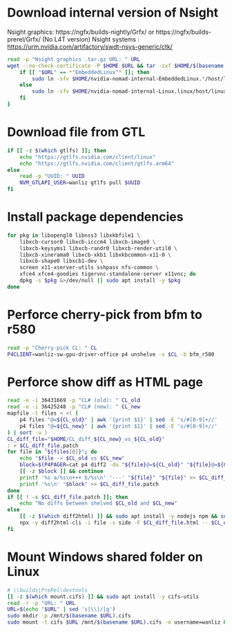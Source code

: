 # Download internal version of Nsight
Nsight graphics: https://ngfx/builds-nightly/Grfx/ or https://ngfx/builds-prerel/Grfx/ (No L4T version)
Nsight systems : https://urm.nvidia.com/artifactory/swdt-nsys-generic/ctk/ 
```bash
read -p "Nsight graphics .tar.gz URL: " URL
wget --no-check-certificate -P $HOME $URL && tar -zxf $HOME/$(basename "$URL") -C $HOME && {
    if [[ "$URL" == *"EmbeddedLinux"* ]]; then 
        sudo ln -sfv $HOME/nvidia-nomad-internal-EmbeddedLinux.*/host/linux-*-nomad-*/ngfx-ui /usr/bin/ngfx-ui-for-embeddedlinux-internal
    else
        sudo ln -sfv $HOME/nvidia-nomad-internal-Linux.linux/host/linux-desktop-nomad-*/ngfx-ui /usr/bin/ngfx-ui-for-linux-internal
    fi
}
```

# Download file from GTL 
```bash
if [[ -z $(which gtlfs) ]]; then 
    echo "https://gtlfs.nvidia.com/client/linux"
    echo "https://gtlfs.nvidia.com/client/gtlfs.arm64"
else
    read -p "UUID: " UUID
    NVM_GTLAPI_USER=wanliz gtlfs pull $UUID 
fi 
```

# Install package dependencies
```bash
for pkg in libopengl0 libnss3 libxkbfile1 \
    libxcb-cursor0 libxcb-icccm4 libxcb-image0 \
    libxcb-keysyms1 libxcb-randr0 libxcb-render-util0 \
    libxcb-xinerama0 libxcb-xkb1 libxkbcommon-x11-0 \
    libxcb-shape0 libxcb1-dev \
    screen x11-xserver-utils sshpass nfs-common \
    xfce4 xfce4-goodies tigervnc-standalone-server x11vnc; do 
    dpkg -s $pkg &>/dev/null || sudo apt install -y $pkg 
done 
```

# Perforce cherry-pick from bfm to r580
```bash
read -p "Cherry-pick CL: " CL
P4CLIENT=wanliz-sw-gpu-driver-office p4 unshelve -s $CL -b bfm_r580
```

# Perforce show diff as HTML page
```bash
read -e -i 36431669 -p "CL# (old): " CL_old
read -e -i 36425248 -p "CL# (new): " CL_new
mapfile -t files < <( ( 
    p4 files "@=${CL_old}" | awk '{print $1}' | sed -E 's/#[0-9]+//'
    p4 files "@=${CL_new}" | awk '{print $1}' | sed -E 's/#[0-9]+//'
) | sort -u )
CL_diff_file="$HOME/CL_diff_${CL_new}_vs_${CL_old}"
: > $CL_diff_file.patch
for file in "${files[@]}"; do
    echo "$file -> $CL_old vs $CL_new"
    block=$(P4PAGER=cat p4 diff2 -du "${file}@=${CL_old}" "${file}@=${CL_new}" | sed -n '/^@@ /,$p' || true)
    [[ -z $block ]] && continue 
    printf '%s a/%s\n+++ b/%s\n' '---' "${file}" "${file}" >> $CL_diff_file.patch 
    printf '%s\n' "$block" >> $CL_diff_file.patch
done
if [[ ! -s $CL_diff_file.patch ]]; then
    echo "No diffs between shelved $CL_old and $CL_new"
else
    [[ -z $(which diff2html) ]] && sudo apt install -y nodejs npm && sudo npm i -g diff2html-cli 
    npx -y diff2html-cli -i file -s side -F $CL_diff_file.html -- $CL_diff_file.patch && sed -i "s|<h1>.*</h1>|<h1>${CL_new} (new) vs ${CL_old} (old)</h1>|" $CL_diff_file.html && echo "Generated $CL_diff_file.html"
fi
```

# Mount Windows shared folder on Linux
```bash
# \\builds\PreRel\devtools
[[ -z $(which mount.cifs) ]] && sudo apt install -y cifs-utils
read -r -p "URL: " URL
URL=$(echo "$URL" | sed 's|\\|/|g')
sudo mkdir -p /mnt/$(basename $URL).cifs
sudo mount -t cifs $URL /mnt/$(basename $URL).cifs -o username=wanliz && echo '-> OK' || echo '-> FAILED'
```